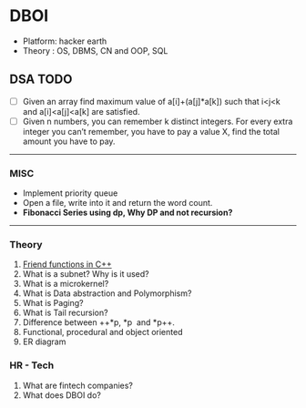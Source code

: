 # DBOI


- Platform: hacker earth
- Theory : OS, DBMS, CN and OOP, SQL



## DSA TODO

- [ ] Given an array find maximum value of a[i]+(a[j]*a[k]) such that i<j<k and a[i]<a[j]<a[k] are satisfied.
- [ ]  Given n numbers, you can remember k distinct integers. For every extra integer you can’t remember, you have to pay a value X, find the total amount you have to pay.

---

### MISC
- Implement priority queue
- Open a file, write into it and return the word count.
- **Fibonacci Series using dp, Why DP and not recursion?**

---

### Theory

1. [Friend functions in C++](https://www.geeksforgeeks.org/friend-class-function-cpp/)
2.  What is a subnet? Why is it used?
2.  What is a microkernel?
3.  What is Data abstraction and Polymorphism? 
4.  What is Paging?
5.  What is Tail recursion?
2.  Difference between ++*p, *p  and *p++.
3.  Functional, procedural and object oriented
4.  ER diagram


### HR - Tech

1. What are fintech companies?
2. What does DBOI do?